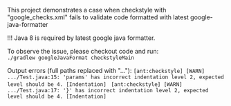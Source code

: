 This project demonstrates a case when checkstyle with "google_checks.xml" fails to validate code formatted with latest google-java-formatter  

!!! Java 8 is required by latest google java formatter.

To observe the issue, please checkout code and run:  
`./gradlew googleJavaFormat checkstyleMain`

Output errors (full paths replaced with "..."):
`[ant:checkstyle] [WARN] .../Test.java:15: 'params' has incorrect indentation level 2, expected level should be 4. [Indentation]
`
`[ant:checkstyle] [WARN] .../Test.java:17: '}' has incorrect indentation level 2, expected level should be 4. [Indentation]
`
